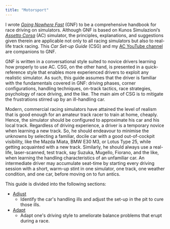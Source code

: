 ```yaml
---
title: "Motorsport"
---
```


I wrote *[Going Nowhere Fast](https://www.amazon.com/Going-Nowhere-Assetto-Corsa-2018-01-20-ebook/dp/B00NS918M4/ref=sr_1_1?dchild=1&keywords=amen+zwa&qid=1608072855&sr=8-1)* (GNF) to be a comprehensive handbook for race driving on simulators. Although GNF is based on Kunos Simulazioni’s [*Assetto Corsa*](https://www.assettocorsa.net/home-ac/) (AC) simulator, the principles, explanations, and suggestions given therein are applicable not only to all racing simulators but also to real-life track racing. This *Car Set-up Guide* (CSG) and my [AC YouTube channel](https://www.youtube.com/playlist?list=PLHGOoLKACC41pJBu9CkDLfzu7gUXsbfnz) are companions to GNF.

GNF is written in a conversational style suited to novice drivers learning how properly to use AC. CSG, on the other hand, is presented in a quick-reference style that enables more experienced drivers to exploit any realistic simulator. As such, this guide assumes that the driver is familiar with the fundamentals covered in GNF:  driving phases, corner configurations, handling techniques, on-track tactics, race strategies, psychology of race driving, and the like. The main aim of CSG is to mitigate the frustrations stirred up by an ill-handling car.

Modern, commercial racing simulators have attained the level of realism that is good enough for an amateur track racer to train at home, cheaply. Hence, the simulator should be configured to approximate his car and his local track. Regardless of driving experience, a driver is a temporary novice when learning a new track. So, he should endeavour to minimise the unknowns by selecting a familiar, docile car with a good out-of-cockpit visibility, like the Mazda Miata, BMW E30 M3, or Lotus Type 25, while getting acquainted with a new track. Similarly, he should always use a real-life, laser-scanned, test track, say Suzuka, Mugello, Fiorano, and the like, when learning the handling characteristics of an unfamiliar car. An intermediate driver may accumulate seat-time by starting every driving session with a short, warm-up stint in one simulator, one track, one weather condition, and one car, before moving on to fun antics.

This guide is divided into the following sections:

- [Adjust](adjust.md)
  - Identify the car's handling ills and adjust the set-up in the pit to cure those ills.
- [Adapt](adapt.md)
  - Adapt one's driving style to ameliorate balance problems that erupt during a race.